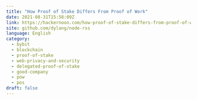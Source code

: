 ```yaml
---
title: "How Proof of Stake Differs From Proof of Work"
date: 2021-08-31T15:58:09Z
link: https://hackernoon.com/how-proof-of-stake-differs-from-proof-of-work-3i6432mv?source=rss&utm_medium=RSS&utm_source=news.12bit.vn
site: github.com/dylang/node-rss
language: English
category:
  - bybit
  - blockchain
  - proof-of-stake
  - web-privacy-and-security
  - delegated-proof-of-stake
  - good-company
  - pow
  - pos
draft: false
---
```


